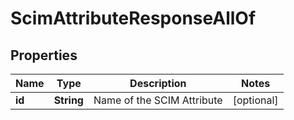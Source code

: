 

# ScimAttributeResponseAllOf


## Properties

| Name | Type | Description | Notes |
|------------ | ------------- | ------------- | -------------|
|**id** | **String** | Name of the SCIM Attribute |  [optional] |



